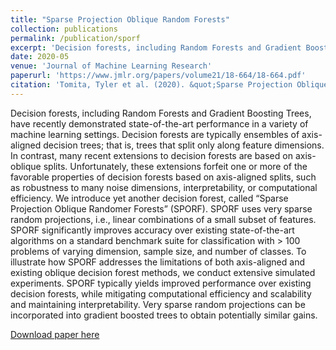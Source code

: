 ```yaml
---
title: "Sparse Projection Oblique Random Forests"
collection: publications
permalink: /publication/sporf
excerpt: 'Decision forests, including Random Forests and Gradient Boosting Trees, have recently demonstrated state-of-the-art performance in a variety of machine learning settings. Decision forests are typically ensembles of axis-aligned decision trees; that is, trees that split only along feature dimensions. In contrast, many recent extensions to decision forests are based on axis-oblique splits. Unfortunately, these extensions forfeit one or more of the favorable properties of decision forests based on axis-aligned splits, such as robustness to many noise dimensions, interpretability, or computational efficiency. We introduce yet another decision forest, called &quot;Sparse Projection Oblique Randomer Forests&quot; (SPORF). SPORF uses very sparse random projections, i.e., linear combinations of a small subset of features. SPORF significantly improves accuracy over existing state-of-the-art algorithms on a standard benchmark suite for classification with > 100 problems of varying dimension, sample size, and number of classes. To illustrate how SPORF addresses the limitations of both axis-aligned and existing oblique decision forest methods, we conduct extensive simulated experiments. SPORF typically yields improved performance over existing decision forests, while mitigating computational efficiency and scalability and maintaining interpretability. Very sparse random projections can be incorporated into gradient boosted trees to obtain potentially similar gains.'
date: 2020-05
venue: 'Journal of Machine Learning Research'
paperurl: 'https://www.jmlr.org/papers/volume21/18-664/18-664.pdf'
citation: 'Tomita, Tyler et al. (2020). &quot;Sparse Projection Oblique Randomer Forests.&quot; <i>Journal of Machine Learning Research</i>. 1(1).'
---
```

Decision forests, including Random Forests and Gradient Boosting Trees, have recently demonstrated state-of-the-art performance in a variety of machine learning settings. Decision forests are typically ensembles of axis-aligned decision trees; that is, trees that split only along feature dimensions. In contrast, many recent extensions to decision forests are based on axis-oblique splits. Unfortunately, these extensions forfeit one or more of the favorable properties of decision forests based on axis-aligned splits, such as robustness to many noise dimensions, interpretability, or computational efficiency. We introduce yet another decision forest, called “Sparse Projection Oblique Randomer Forests” (SPORF). SPORF uses very sparse random projections, i.e., linear combinations of a small subset of features. SPORF significantly improves accuracy over existing state-of-the-art algorithms on a standard benchmark suite for classification with > 100 problems of varying dimension, sample size, and number of classes. To illustrate how SPORF addresses the limitations of both axis-aligned and existing oblique decision forest methods, we conduct extensive simulated experiments. SPORF typically yields improved performance over existing decision forests, while mitigating computational efficiency and scalability and maintaining interpretability. Very sparse random projections can be incorporated into gradient boosted trees to obtain potentially similar gains.

[Download paper here](https://www.jmlr.org/papers/volume21/18-664/18-664.pdf)
